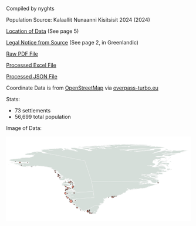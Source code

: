 Compiled by nyghts

Population Source: Kalaallit Nunaanni Kisitsisit 2024 (2024)

[Location of Data](https://github.com/nyghts7/greenland/blob/main/Kalaallit%20Nunaanni%20kisitsisit%202024.pdf) (See page 5)

[Legal Notice from Source](https://github.com/nyghts7/greenland/blob/main/Kalaallit%20Nunaanni%20kisitsisit%202024.pdf) (See page 2, in Greenlandic)

[Raw PDF File](https://github.com/nyghts7/greenland/blob/main/Kalaallit%20Nunaanni%20kisitsisit%202024.pdf)

[Processed Excel File](https://github.com/nyghts7/greenland/blob/main/greenland-book.xlsx)

[Processed JSON File](https://github.com/nyghts7/greenland/blob/main/greenland.txt)

Coordinate Data is from [OpenStreetMap](https://www.openstreetmap.org/copyright) via [overpass-turbo.eu](https://github.com/tyrasd/overpass-turbo)

Stats:
+ 73 settlements
+ 56,699 total population
 
Image of Data:

![Population distribution map of Greenland](https://github.com/nyghts7/greenland/blob/main/greenland.png)
